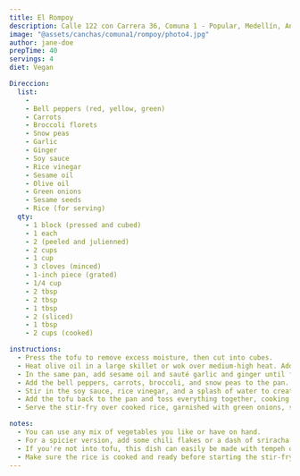 ```yaml
---
title: El Rompoy 
description: Calle 122 con Carrera 36, Comuna 1 - Popular, Medellín, Antioquia
image: "@assets/canchas/comuna1/rompoy/photo4.jpg"
author: jane-doe
prepTime: 40
servings: 4
diet: Vegan

Direccion:
  list:
    -  
    - Bell peppers (red, yellow, green)
    - Carrots
    - Broccoli florets
    - Snow peas
    - Garlic
    - Ginger
    - Soy sauce
    - Rice vinegar
    - Sesame oil
    - Olive oil
    - Green onions
    - Sesame seeds
    - Rice (for serving)
  qty:
    - 1 block (pressed and cubed)
    - 1 each
    - 2 (peeled and julienned)
    - 2 cups
    - 1 cup
    - 3 cloves (minced)
    - 1-inch piece (grated)
    - 1/4 cup
    - 2 tbsp
    - 2 tbsp
    - 1 tbsp
    - 2 (sliced)
    - 1 tbsp
    - 2 cups (cooked)

instructions:
  - Press the tofu to remove excess moisture, then cut into cubes.
  - Heat olive oil in a large skillet or wok over medium-high heat. Add the tofu and cook until golden and crispy, about 5-7 minutes. Set aside.
  - In the same pan, add sesame oil and sauté garlic and ginger until fragrant.
  - Add the bell peppers, carrots, broccoli, and snow peas to the pan. Stir-fry for 4-5 minutes, until the vegetables are tender-crisp.
  - Stir in the soy sauce, rice vinegar, and a splash of water to create a light sauce.
  - Add the tofu back to the pan and toss everything together, cooking for another 2-3 minutes.
  - Serve the stir-fry over cooked rice, garnished with green onions, sesame seeds, and a drizzle of additional soy sauce if desired.

notes:
  - You can use any mix of vegetables you like or have on hand.
  - For a spicier version, add some chili flakes or a dash of sriracha to the sauce.
  - If you're not into tofu, this dish can easily be made with tempeh or even seitan.
  - Make sure the rice is cooked and ready before starting the stir-fry to save time.
---
```

